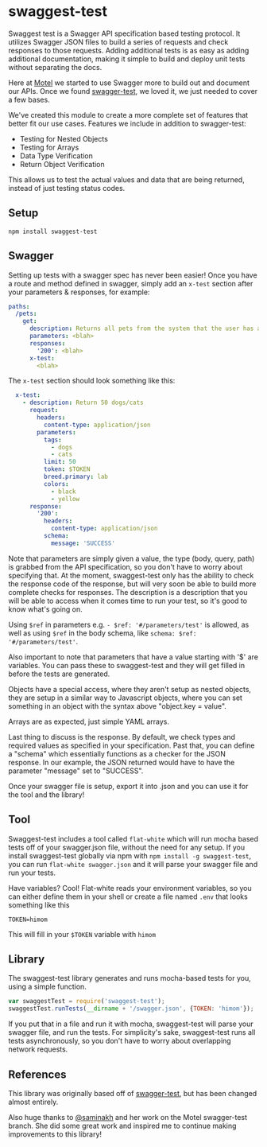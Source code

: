 # swaggest-test
Swaggest test is a Swagger API specification based testing protocol. It utilizes Swagger JSON files to build a series of requests and check responses to those requests. Adding additional tests is as easy as adding additional documentation, making it simple to build and deploy unit tests without separating the docs.

Here at [Motel](http://motel.is) we started to use Swagger more to build out and document our APIs. Once we found [swagger-test](https://github.com/earldouglas/swagger-test), we loved it, we just needed to cover a few bases. 

We've created this module to create a more complete set of features that better fit our use cases. Features we include in addition to swagger-test:
- Testing for Nested Objects
- Testing for Arrays
- Data Type Verification
- Return Object Verification

This allows us to test the actual values and data that are being returned, instead of just testing status codes.

## Setup
`npm install swaggest-test`

## Swagger
Setting up tests with a swagger spec has never been easier! Once you have a route and method defined in swagger, simply add an `x-test` section after your parameters & responses, for example:
```yaml
paths:
  /pets:
    get:
      description: Returns all pets from the system that the user has access to
      parameters: <blah>
      responses:
        '200': <blah>
      x-test:
        <blah>
```

The `x-test` section should look something like this:
```yaml
  x-test:
    - description: Return 50 dogs/cats
      request:
        headers:
          content-type: application/json
        parameters:
          tags:
            - dogs
            - cats
          limit: 50
          token: $TOKEN
          breed.primary: lab
          colors:
            - black
            - yellow
      response:
        '200':
          headers:
            content-type: application/json
          schema:
            message: 'SUCCESS'
```

Note that parameters are simply given a value, the type (body, query, path) is grabbed from the API specification, so you don't have to worry about specifying that. At the moment, swaggest-test only has the ability to check the response code of the response, but will very soon be able to build more complete checks for responses. The description is a description that you will be able to access when it comes time to run your test, so it's good to know what's going on.

Using `$ref` in parameters e.g. `- $ref: '#/parameters/test'` is allowed, as well as using `$ref` in the body schema, like `schema: $ref: '#/parameters/test'`.

Also important to note that parameters that have a value starting with '$' are variables. You can pass these to swaggest-test and they will get filled in before the tests are generated.

Objects have a special access, where they aren't setup as nested objects, they are setup in a similar way to Javascript objects, where you can set something in an object with the syntax above "object.key = value".

Arrays are as expected, just simple YAML arrays.

Last thing to discuss is the response. By default, we check types and required values as specified in your specification. Past that, you can define a "schema" which essentially functions as a checker for the JSON response. In our example, the JSON returned would have to have the parameter "message" set to "SUCCESS".

Once your swagger file is setup, export it into .json and you can use it for the tool and the library!

## Tool
Swaggest-test includes a tool called `flat-white` which will run mocha based tests off of your swagger.json file, without the need for any setup. If you install swaggest-test globally via npm with `npm install -g swaggest-test`, you can run `flat-white swagger.json` and it will parse your swagger file and run your tests.

Have variables? Cool! Flat-white reads your environment variables, so you can either define them in your shell or create a file named `.env` that looks something like this
```
TOKEN=himom
```

This will fill in your `$TOKEN` variable with `himom`

## Library
The swaggest-test library generates and runs mocha-based tests for you, using a simple function.

```javascript
var swaggestTest = require('swaggest-test');
swaggestTest.runTests(__dirname + '/swagger.json', {TOKEN: 'himom'});
```

If you put that in a file and run it with mocha, swaggest-test will parse your swagger file, and run the tests. For simplicity's sake, swaggest-test runs all tests asynchronously, so you don't have to worry about overlapping network requests.

## References
This library was originally based off of [swagger-test](https://github.com/earldouglas/swagger-test), but has been changed almost entirely.

Also huge thanks to [@saminakh](https://github.com/saminakh) and her work on the Motel swagger-test branch. She did some great work and inspired me to continue making improvements to this library!
